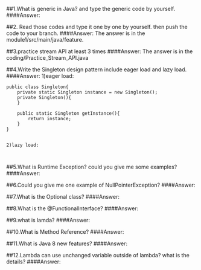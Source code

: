 ##1.What is generic in Java? and type the generic code by yourself.
####Answer:

##2. Read those codes and type it one by one by yourself. then push the code to your branch.
####Answer:
    The answer is in the module1/src/main/java/feature.

##3.practice stream API at least 3 times
####Answer:
    The answer is in the coding/Practice_Stream_API.java

##4.Write the Singleton design pattern include eager load and lazy load.
####Answer:
    1)eager load:
```
public class Singleton{
    private static Singleton instance = new Singleton();
    private Singleton(){
    }
    
    public static Singleton getInstance(){
        return instance;
    }
}


```
    2)lazy load:
```


```


##5.What is Runtime Exception? could you give me some examples?
####Answer:


##6.Could you give me one example of NullPointerException?
####Answer:


##7.What is the Optional class?
####Answer:


##8.What is the @FunctionalInterface?
####Answer:


##9.what is lamda?
####Answer:


##10.What is Method Reference?
####Answer:


##11.What is Java 8 new features?
####Answer:


##12.Lambda can use unchanged variable outside of lambda? what is the details?
####Answer:
